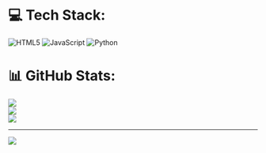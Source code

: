 
# 💻 Tech Stack:
![HTML5](https://img.shields.io/badge/html5-%23E34F26.svg?style=for-the-badge&logo=html5&logoColor=white) ![JavaScript](https://img.shields.io/badge/javascript-%23323330.svg?style=for-the-badge&logo=javascript&logoColor=%23F7DF1E) ![Python](https://img.shields.io/badge/python-3670A0?style=for-the-badge&logo=python&logoColor=ffdd54)
# 📊 GitHub Stats:
![](https://github-readme-stats.vercel.app/api?username=GantleM&theme=shadow_blue&hide_border=false&include_all_commits=true&count_private=true)<br/>
![](https://nirzak-streak-stats.vercel.app/?user=GantleM&theme=shadow_blue&hide_border=false)<br/>
![](https://github-readme-stats.vercel.app/api/top-langs/?username=GantleM&theme=shadow_blue&hide_border=false&include_all_commits=true&count_private=true&layout=compact)

---
[![](https://visitcount.itsvg.in/api?id=GantleM&icon=0&color=0)](https://visitcount.itsvg.in)

<!-- Proudly created with GPRM ( https://gprm.itsvg.in ) -->
